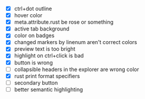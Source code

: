 - [x] ctrl+dot outline
- [x] hover color
- [x] meta.attribute.rust be rose or something
- [x] active tab background
- [x] color on badges
- [x] changed markers by linenum aren't correct colors
- [x] preview text is too bright
- [x] highlight on ctrl+click is bad
- [x] button is wrong
- [ ] collapsible headers in the explorer are wrong color
- [x] rust print format specifiers
- [ ] secondary button
- [ ] better semantic highlighting